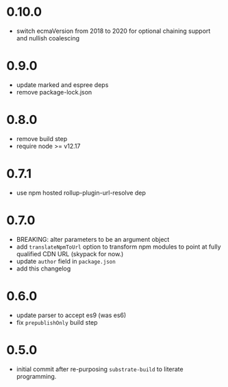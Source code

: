 # 0.10.0
* switch ecmaVersion from 2018 to 2020 for optional chaining support and nullish coalescing


# 0.9.0
* update marked and espree deps
* remove package-lock.json


# 0.8.0
* remove build step
* require node >= v12.17


# 0.7.1
* use npm hosted rollup-plugin-url-resolve dep


# 0.7.0
* BREAKING: alter parameters to be an argument object
* add `translateNpmToUrl` option to transform npm modules to point at fully qualified CDN URL (skypack for now.)
* update `author` field in `package.json`
* add this changelog


# 0.6.0
* update parser to accept es9 (was es6)
* fix `prepublishOnly` build step


# 0.5.0
* initial commit after re-purposing `substrate-build` to literate programming.
